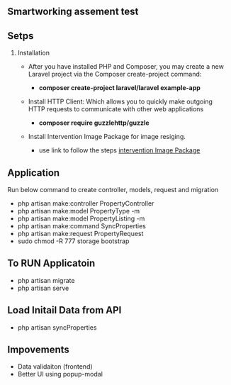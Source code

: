 
## Smartworking assement test

## Setps
1. Installation
    - After you have installed PHP and Composer, you may create a new Laravel project via the Composer create-project command:
    
        - **composer create-project laravel/laravel example-app**
     - Install HTTP Client: Which allows you to quickly make outgoing HTTP requests to communicate with other web applications
        - **composer require guzzlehttp/guzzle**
    - Install Intervention Image Package for image resiging.
        - use link to follow the steps [intervention Image Package](https://image.intervention.io/v2/introduction/installation#integration-in-laravel)

## Application 
 Run below command to create controller, models, request and migration
   - php artisan make:controller PropertyController 
   - php artisan make:model PropertyType -m
   - php artisan make:model PropertyListing -m 
   - php artisan make:command SyncProperties 
   - php artisan make:request PropertyRequest
   - sudo chmod -R 777 storage bootstrap 
  

## To RUN Applicatoin
- php artisan migrate
- php artisan serve   

## Load Initail Data from API
- php artisan syncProperties


## Impovements
- Data validaiton (frontend)
- Better UI using popup-modal